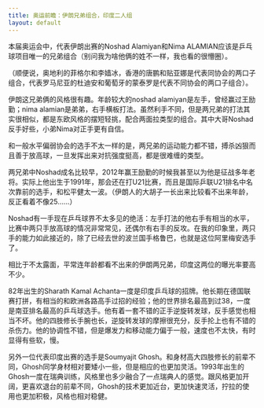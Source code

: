 ```yaml
---
title: 奥运前瞻：伊朗兄弟组合，印度二人组
layout: default
---
```


本届奥运会中，代表伊朗出赛的Noshad Alamiyan和Nima ALAMIAN应该是乒乓球项目唯一的兄弟组合（别问我为啥他俩的姓不一样，我也看的很懵圈）。

（顺便说，奥地利的菲格尔和李嫱冰，香港的唐鹏和贴亚娜是代表同协会的两口子组合，代表罗马尼亚的杜迪安和葡萄牙的蒙泰罗是代表不同协会的两口子组合）。

伊朗这兄弟俩的风格很有趣。年龄较大的noshad alamiyan是左手，曾经赢过王励勤；nima alamian是弟弟，右手横板打法。虽然利手不同，但是两兄弟的打法其实很相似，都是东欧风格的摆短轻挑，配合两面拉类型的组合。其中大哥Noshad反手好些，小弟Nima对正手更有自信。

和一般水平偏弱协会的选手不太一样的是，两兄弟的运动能力都不错，搏杀凶狠而且善于放高球，一旦发挥出来对抗强度挺高，都是很难缠的类型。

两兄弟中Noshad成名比较早，2012年赢王励勤的时候我甚至以为他是征战多年老将。实际上他出生于1991年，那会还在打U21比赛，而且是国际乒联U21排名中名次靠前的选手，和松平健太一波。（伊朗人的大胡子一长出来比较看不出来年龄，反正看着不像25……）

Noshad有一手现在乒乓球界不太多见的绝活：左手打法的他右手有相当的水平，比赛中两只手放高球的情况非常常见，还偶尔有右手的反攻。在我的印象里，两只手的能力如此接近的，除了已经去世的波兰国手格鲁巴，也就是这位阿里梅安选手了。


相比于不太露面，平常连年龄都看不出来的伊朗两兄弟，印度这两位的曝光率要高不少。

82年出生的Sharath Kamal Achanta一度是印度乒乓球的招牌。他长期在德国联赛打拼，有相当的和欧洲各路高手过招的经验；他的世界排名最高到过38，一度是南亚排名最高的乒乓球选手。他有着一套不错的正手逆旋转发球，反手感觉也相当不坏。他的四肢修长手腕也长，逆旋转发球的摩擦很充分，反手抡上也有不错的杀伤力。他的协调性不错，但是爆发力和移动能力偏于一般，速度也不太快，有时显得有些软，慢。

另外一位代表印度出赛的选手是Soumyajit Ghosh。和身材高大四肢修长的前辈不同，Ghosh同学身材相对要矮小一些，但是相应的也更加灵活。1993年出生的Ghosh一度在瑞典训练，风格里也多少融合了一点瑞典人的感觉。跟风格更加开阔，更喜欢退台的前辈不同，Ghosh的技术更加近台，更加快速灵活，拧拉的使用也更加积极，风格也相对稳健。
